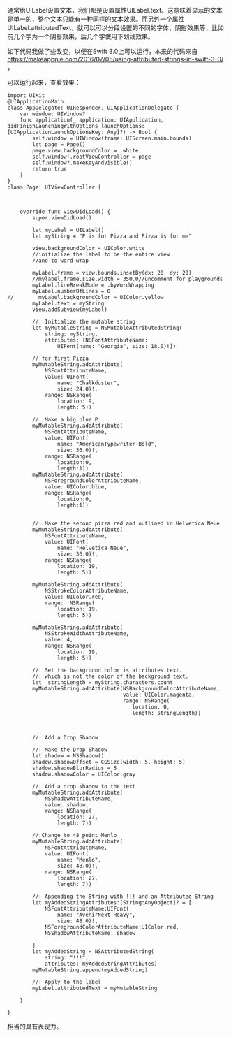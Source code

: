通常给UILabel设置文本，我们都是设置属性UILabel.text。这意味着显示的文本是单一的，整个文本只能有一种同样的文本效果。而另外一个属性UILabel.attributedText，就可以可以分段设置的不同的字体、阴影效果等，比如前几个字为一个阴影效果，后几个字使用下划线效果。

如下代码我做了些改变，以便在Swift 3.0上可以运行，本来的代码来自 https://makeapppie.com/2016/07/05/using-attributed-strings-in-swift-3-0/ ，

可以运行起来，查看效果：

    import UIKit
    @UIApplicationMain
    class AppDelegate: UIResponder, UIApplicationDelegate {
        var window: UIWindow?
        func application(_ application: UIApplication, didFinishLaunchingWithOptions launchOptions: [UIApplicationLaunchOptionsKey: Any]?) -> Bool {
            self.window = UIWindow(frame: UIScreen.main.bounds)
            let page = Page()
            page.view.backgroundColor = .white
            self.window!.rootViewController = page
            self.window?.makeKeyAndVisible()
            return true
        }
    }
    class Page: UIViewController {
        
        
        
        override func viewDidLoad() {
            super.viewDidLoad()
            
            let myLabel = UILabel()
            let myString = "P is for Pizza and Pizza is for me"
            
            view.backgroundColor = UIColor.white
            //initialize the label to be the entire view
            //and to word wrap
            
            myLabel.frame = view.bounds.insetBy(dx: 20, dy: 20)
            //mylabel.frame.size.width = 350.0//uncomment for playgrounds
            myLabel.lineBreakMode = .byWordWrapping
            myLabel.numberOfLines = 0
    //        myLabel.backgroundColor = UIColor.yellow
            myLabel.text = myString
            view.addSubview(myLabel)
            
            //: Initialize the mutable string
            let myMutableString = NSMutableAttributedString(
                string: myString,
                attributes: [NSFontAttributeName:
                    UIFont(name: "Georgia", size: 18.0)!])
            
            // for first Pizza
            myMutableString.addAttribute(
                NSFontAttributeName,
                value: UIFont(
                    name: "Chalkduster",
                    size: 24.0)!,
                range: NSRange(
                    location: 9,
                    length: 5))
            
            //: Make a big blue P
            myMutableString.addAttribute(
                NSFontAttributeName,
                value: UIFont(
                    name: "AmericanTypewriter-Bold",
                    size: 36.0)!,
                range: NSRange(
                    location:0,
                    length:1))
            myMutableString.addAttribute(
                NSForegroundColorAttributeName,
                value: UIColor.blue,
                range: NSRange(
                    location:0,
                    length:1))
            
            
            //: Make the second pizza red and outlined in Helvetica Neue
            myMutableString.addAttribute(
                NSFontAttributeName,
                value: UIFont(
                    name: "Helvetica Neue",
                    size: 36.0)!,
                range: NSRange(
                    location: 19,
                    length: 5))
            
            myMutableString.addAttribute(
                NSStrokeColorAttributeName,
                value: UIColor.red,
                range:  NSRange(
                    location: 19,
                    length: 5))
            
            myMutableString.addAttribute(
                NSStrokeWidthAttributeName,
                value: 4,
                range: NSRange(
                    location: 19,
                    length: 5))
            
            //: Set the background color is attributes text.
            //: which is not the color of the background text.
            let  stringLength = myString.characters.count
            myMutableString.addAttribute(NSBackgroundColorAttributeName,
                                         value: UIColor.magenta,
                                         range: NSRange(
                                            location: 0,
                                            length: stringLength))
            
            
            
            //: Add a Drop Shadow
            
            //: Make the Drop Shadow
            let shadow = NSShadow()
            shadow.shadowOffset = CGSize(width: 5, height: 5)
            shadow.shadowBlurRadius = 5
            shadow.shadowColor = UIColor.gray
            
            //: Add a drop shadow to the text
            myMutableString.addAttribute(
                NSShadowAttributeName,
                value: shadow,
                range: NSRange(
                    location: 27,
                    length: 7))
            
            //:Change to 48 point Menlo
            myMutableString.addAttribute(
                NSFontAttributeName,
                value: UIFont(
                    name: "Menlo",
                    size: 48.0)!,
                range: NSRange(
                    location: 27,
                    length: 7))
            
            //: Appending the String with !!! and an Attributed String
            let myAddedStringAttributes:[String:AnyObject]? = [
                NSFontAttributeName:UIFont(
                    name: "AvenirNext-Heavy",
                    size: 48.0)!,
                NSForegroundColorAttributeName:UIColor.red,
                NSShadowAttributeName: shadow
                
            ]
            let myAddedString = NSAttributedString(
                string: "!!!",
                attributes: myAddedStringAttributes)
            myMutableString.append(myAddedString)
            
            //: Apply to the label
            myLabel.attributedText = myMutableString
            
        }
        
    }

相当的具有表现力。